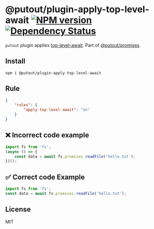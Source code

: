 # @putout/plugin-apply-top-level-await [![NPM version][NPMIMGURL]][NPMURL] [![Dependency Status][DependencyStatusIMGURL]][DependencyStatusURL]

[NPMIMGURL]:                https://img.shields.io/npm/v/@putout/plugin-apply-top-level-await.svg?style=flat&longCache=true
[NPMURL]:                   https://npmjs.org/package/@putout/plugin-apply-top-level-await"npm"

[DependencyStatusURL]:      https://david-dm.org/coderaiser/putout?path=packages/plugin-apply-top-level-await
[DependencyStatusIMGURL]:   https://david-dm.org/coderaiser/putout.svg?path=packages/plugin-apply-top-level-await

`putout` plugin applies [top-level-await](https://v8.dev/features/top-level-await). Part of [@putout/promises](https://github.com/coderaiser/putout/tree/master/packages/plugin-promises).

## Install

```
npm i @putout/plugin-apply-top-level-await
```

## Rule

```json
{
    "rules": {
        "apply-top-level-await": "on"
    }
}
```

## ❌ Incorrect code example

```js
import fs from 'fs';
(async () => {
    const data = await fs.promises.readFile('hello.txt');
})();
```

## ✅ Correct code Example

```js
import fs from 'fs';
const data = await fs.promises.readFile('hello.txt');
```

## License

MIT

